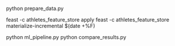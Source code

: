 python prepare_data.py

feast -c athletes_feature_store apply
feast -c athletes_feature_store materialize-incremental $(date +%F)

python ml_pipeline.py
python compare_results.py

